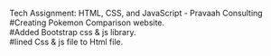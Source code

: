 Tech Assignment: HTML, CSS, and JavaScript - Pravaah Consulting
<br>
#Creating Pokemon Comparison website.
<br>
#Added Bootstrap css & js library.
<br>
#lined Css & js file to Html file.
